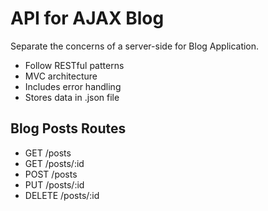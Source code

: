 # API for AJAX Blog
Separate the concerns of a server-side for Blog Application.

* Follow RESTful patterns
* MVC architecture
* Includes error handling
* Stores data in .json file

## Blog Posts Routes

* GET /posts
* GET /posts/:id
* POST /posts
* PUT /posts/:id
* DELETE /posts/:id